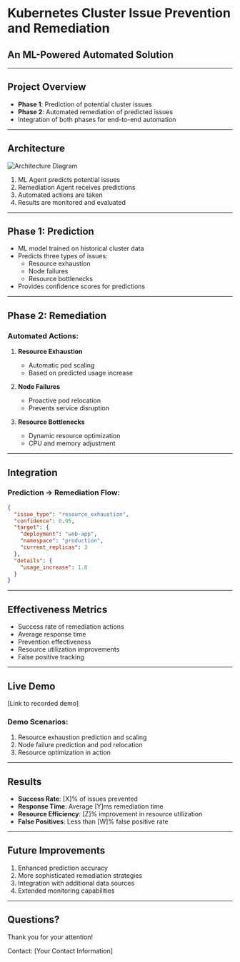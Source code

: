 # Kubernetes Cluster Issue Prevention and Remediation
## An ML-Powered Automated Solution

---

## Project Overview

- **Phase 1**: Prediction of potential cluster issues
- **Phase 2**: Automated remediation of predicted issues
- Integration of both phases for end-to-end automation

---

## Architecture

![Architecture Diagram](images/architecture.png)

1. ML Agent predicts potential issues
2. Remediation Agent receives predictions
3. Automated actions are taken
4. Results are monitored and evaluated

---

## Phase 1: Prediction

- ML model trained on historical cluster data
- Predicts three types of issues:
  - Resource exhaustion
  - Node failures
  - Resource bottlenecks
- Provides confidence scores for predictions

---

## Phase 2: Remediation

### Automated Actions:
1. **Resource Exhaustion**
   - Automatic pod scaling
   - Based on predicted usage increase

2. **Node Failures**
   - Proactive pod relocation
   - Prevents service disruption

3. **Resource Bottlenecks**
   - Dynamic resource optimization
   - CPU and memory adjustment

---

## Integration

### Prediction → Remediation Flow:
```json
{
  "issue_type": "resource_exhaustion",
  "confidence": 0.95,
  "target": {
    "deployment": "web-app",
    "namespace": "production",
    "current_replicas": 3
  },
  "details": {
    "usage_increase": 1.8
  }
}
```

---

## Effectiveness Metrics

- Success rate of remediation actions
- Average response time
- Prevention effectiveness
- Resource utilization improvements
- False positive tracking

---

## Live Demo

[Link to recorded demo]

### Demo Scenarios:
1. Resource exhaustion prediction and scaling
2. Node failure prediction and pod relocation
3. Resource optimization in action

---

## Results

- **Success Rate**: [X]% of issues prevented
- **Response Time**: Average [Y]ms remediation time
- **Resource Efficiency**: [Z]% improvement in resource utilization
- **False Positives**: Less than [W]% false positive rate

---

## Future Improvements

1. Enhanced prediction accuracy
2. More sophisticated remediation strategies
3. Integration with additional data sources
4. Extended monitoring capabilities

---

## Questions?

Thank you for your attention!

Contact: [Your Contact Information] 